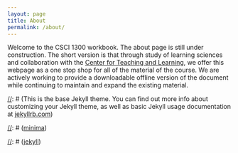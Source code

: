 ```yaml
---
layout: page
title: About
permalink: /about/
---
```


Welcome to the CSCI 1300 workbook. The about page is still under construction.
The short version is that through study of learning sciences and collaboration with
the [Center for Teaching and Learning](https://www.colorado.edu/center/teaching-learning/),
we offer this webpage as a one stop shop for all of the material of the course. 
We are actively working to provide a downloadable offline version of the document while continuing
to maintain and expand the existing material. 

[//]: # (This is the base Jekyll theme. You can find out more info about customizing your Jekyll theme, as well as basic Jekyll usage documentation at [jekyllrb.com](https://jekyllrb.com/))

[//]: # (You can find the source code for Minima at GitHub:)
[//]: # ([jekyll][jekyll-organization] /)
[//]: # ([minima](https://github.com/jekyll/minima))

[//]: # (You can find the source code for Jekyll at GitHub:)
[//]: # ([jekyll][jekyll-organization] /)
[//]: # ([jekyll](https://github.com/jekyll/jekyll))


[//]: # ([jekyll-organization]: https://github.com/jekyll )
